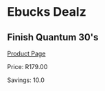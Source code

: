 
# Ebucks Dealz
## Finish Quantum 30's
[Product Page](https://www.ebucks.com/web/shop/productSelected.do?prodId=1085575537&catId=908586136)

Price: R179.00

Savings: 10.0


	